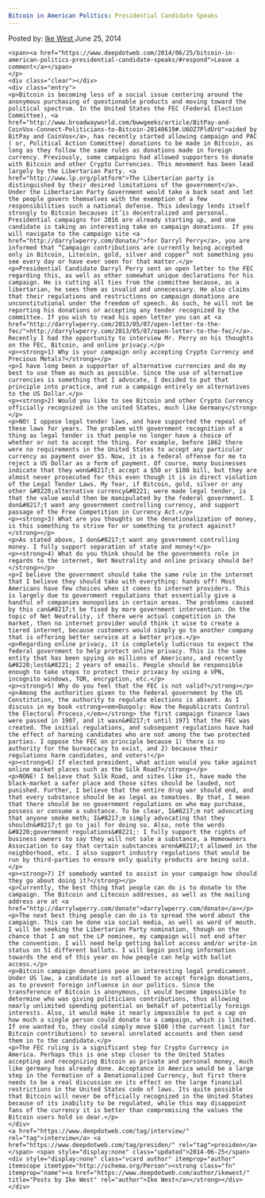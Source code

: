 ```yaml
---
Bitcoin in American Politics: Presidential Candidate Speaks
---
```

<article class="post-listing post-6149 post type-post status-publish format-standard has-post-thumbnail hentry  tag-interview tag-presiden">
    <div class="post-inner">
        <span>Posted by: <a href="https://www.deepdotweb.com/author/ikewest/" title="">Ike West </a></span>
    <span>June 25, 2014</span>
    
    <span><a href="https://www.deepdotweb.com/2014/06/25/bitcoin-in-american-politics-presidential-candidate-speaks/#respond">Leave a comment</a></span>
    </p>
    <div class="clear"></div>
    <div class="entry">
    <p>Bitcoin is becoming less of a social issue centering around the anonymous purchasing of questionable products and moving toward the political spectrum. In the United States the FEC (Federal Election Committee), <a href="http://www.broadwayworld.com/bwwgeeks/article/BitPay-and-CoinVox-Connect-Politicians-to-Bitcoin-20140619#.U6OZ7PldUrU">aided by BitPay and CoinVox</a>, has recently started allowing campaign and PAC ( or, Political Action Committee) donations to be made in Bitcoin, as long as they follow the same rules as donations made in foreign currency. Previously, some campaigns had allowed supporters to donate with Bitcoin and other Crypto Currencies. This movement has been lead largely by the Libertarian Party. <a href="http://www.lp.org/platform">The Libertarian party is distinguished by their desired limitations of the government</a>. Under the Libertarian Party Government would take a back seat and let the people govern themselves with the exemption of a few responsibilities such a national defense. This ideology lends itself strongly to Bitcoin becauses it’is decentralized and personal. Presidential campaigns for 2016 are already starting up, and one candidate is taking an interesting take on campaign donations. If you will navigate to the campaign site <a href="http://darrylwperry.com/donate/">for Darryl Perry</a>, you are informed that “Campaign contributions are currently being accepted only in Bitcoin, Litecoin, gold, silver and copper” not something you see every day or have ever seen for that matter.</p>
    <p>Presidential Candidate Darryl Perry sent an open letter to the FEC regarding this, as well as other somewhat unique declarations for his campaign. He is cutting all ties from the committee because, as a libertarian, he sees them as invalid and unnecessary. He also claims that their regulations and restrictions on campaign donations are unconstitutional under the freedom of speech. As such, he will not be reporting his donations or accepting any tender recognized by the committee. If you wish to read his open letter you can at <a href="http://darrylwperry.com/2013/05/07/open-letter-to-the-fec/">http://darrylwperry.com/2013/05/07/open-letter-to-the-fec/</a>. Recently I had the opportunity to interview Mr. Perry on his thoughts on the FEC, Bitcoin, and online privacy.</p>
    <p><strong>1) Why is your campaign only accepting Crypto Currency and Precious Metals?</strong></p>
    <p>I have long been a supporter of alternative currencies and do my best to use them as much as possible. Since the use of alternative currencies is something that I advocate, I decided to put that principle into practice, and run a campaign entirely on alternatives to the US Dollar.</p>
    <p><strong>2) Would you like to see Bitcoin and other Crypto Currency officially recognized in the united States, much like Germany</strong></p>
    <p>NO! I oppose legal tender laws, and have supported the repeal of these laws for years. The problem with government recognition of a thing as legal tender is that people no longer have a choice of whether or not to accept the thing. For example, before 1862 there were no requirements in the United States to accept any particular currency as payment over $5. Now, it is a federal offense for me to reject a US Dollar as a form of payment. Of course, many businesses indicate that they won&#8217;t accept a $50 or $100 bill, but they are almost never prosecuted for this even though it is in direct violation of the Legal Tender Laws. My fear, if Bitcoin, gold, silver or any other &#8220;alternative currency&#8221; were made legal tender, is that the value would then be manipulated by the federal government. I don&#8217;t want any government controlling currency, and support passage of the Free Competition in Currency Act.</p>
    <p><strong>3) What are you thoughts on the denationalization of money, is this something to strive for or something to protect against?</strong></p>
    <p>As stated above, I don&#8217;t want any government controlling money. I fully support separation of state and money!</p>
    <p><strong>4) What do you think should be the governments role in regards to the internet, Net Neutrality and online privacy should be?</strong></p>
    <p>I believe the government should take the same role in the internet that I believe they should take with everything: hands off! Most Americans have few choices when it comes to internet providers. This is largely due to government regulations that essentially give a handful of companies monopolies in certain areas. The problems caused by this can&#8217;t be fixed by more government intervention. On the topic of Net Neutrality, if there were actual competition in the market, then no internet provider would think it wise to create a tiered internet, because customers would simply go to another company that is offering better service at a better price.</p>
    <p>Regarding online privacy, it is completely ludicrous to expect the federal government to help protect online privacy. This is the same entity that has been spying on millions of Americans, and recently &#8220;lost&#8221; 2 years of emails. People should be responsible enough to take steps to protect their privacy by using a VPN, incognito windows, TOR, encryption, etc.</p>
    <p><strong>5) Why do you feel that the FEC is not valid?</strong></p>
    <p>Among the authorities given to the federal government by the US Constitution, the authority to regulate elections is absent. As I discuss in my book <strong><em>Duopoly: How the Republicrats Control the Electoral Process,</em></strong> the first campaign finance laws were passed in 1907, and it wasn&#8217;t until 1971 that the FEC was created. The initial regulations, and subsequent regulations have had the effect of harming candidates who are not among the two protected parties. I oppose the FEC on principle because 1) there is no authority for the bureacracy to exist, and 2) because their regulations harm candidates, and voters!</p>
    <p><strong>6) If elected president, what action would you take against online market places such as the Silk Road?</strong></p>
    <p>NONE! I believe that Silk Road, and sites like it, have made the black-market a safer place and those sites should be lauded, not punished. Further, I believe that the entire drug war should end, and that every substance should be as legal as tomatoes. By that, I mean that there should be no government regulations on who may purchase, possess or consume a substance. To be clear, I&#8217;m not advocating that anyone smoke meth; I&#8217;m simply advocating that they shouldn&#8217;t go to jail for doing so. Also, note the words &#8220;government regulations&#8221;: I fully support the rights of business owners to say they will not sale a substance, a Homeowners Association to say that certain substances aren&#8217;t allowed in the neighborhood, etc. I also support industry regulations that would be run by third-parties to ensure only quality products are being sold.</p>
    <p><strong>7) If somebody wanted to assist in your campaign how should they go about doing it?</strong></p>
    <p>Currently, the best thing that people can do is to donate to the campaign. The Bitcoin and Litecoin addresses, as well as the mailing address are at <a href="http://darrylwperry.com/donate">darrylwperry.com/donate</a></p>
    <p>The next best thing people can do is to spread the word about the campaign. This can be done via social media, as well as word of mouth. I will be seeking the Libertarian Party nomination, though on the chance that I am not the LP nominee, my campaign will not end after the convention. I will need help getting ballot access and/or write-in status on 51 different ballots. I will begin posting information towards the end of this year on how people can help with ballot access.</p>
    <p>Bitcoin campaign donations pose an interesting legal predicament. Under US law, a candidate is not allowed to accept foreign donations, as to prevent foreign influence in our politics. Since the transference of Bitcoin is anonymous, it would become impossible to determine who was giving politicians contributions, thus allowing nearly unlimited spending potential on behalf of potentially foreign interests. Also, it would make it nearly impossible to put a cap on how much a single person could donate to a campaign, which is limited. If one wanted to, they could simply move $100 (the current limit for Bitcoin contributions) to several unrelated accounts and then send them in to the candidate.</p>
    <p>The FEC ruling is a significant step for Crypto Currency in America. Perhaps this is one step closer to the United States accepting and recognizing Bitcoin as private and personal money, much like germany has already done. Acceptance in America would be a large step in the formation of a Denationalized Currency, but first there needs to be a real discussion on its effect on the large financial restrictions in the United States code of laws. Its quite possible that Bitcoin will never be officially recognized in the United States because of its inability to be regulated, while this may disappoint fans of the currency it is better than compromising the values the Bitcoin users hold so dear.</p>
    </div>
    <a href="https://www.deepdotweb.com/tag/interview/" rel="tag">interview</a> <a href="https://www.deepdotweb.com/tag/presiden/" rel="tag">presiden</a></span> <span style="display:none" class="updated">2014-06-25</span>
    <div style="display:none" class="vcard author" itemprop="author" itemscope itemtype="http://schema.org/Person"><strong class="fn" itemprop="name"><a href="https://www.deepdotweb.com/author/ikewest/" title="Posts by Ike West" rel="author">Ike West</a></strong></div>
    </div>
</article>

